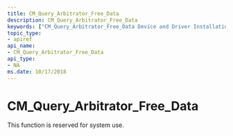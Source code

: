 ```yaml
---
title: CM_Query_Arbitrator_Free_Data
description: CM_Query_Arbitrator_Free_Data
keywords: ["CM_Query_Arbitrator_Free_Data Device and Driver Installation"]
topic_type:
- apiref
api_name:
- CM_Query_Arbitrator_Free_Data
api_type:
- NA
ms.date: 10/17/2018
---
```


# CM_Query_Arbitrator_Free_Data

This function is reserved for system use.
